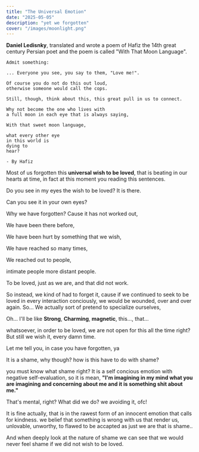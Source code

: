 ```yaml
---
title: "The Universal Emotion"
date: "2025-05-05"
description: "yet we forgotten"
cover: "/images/moonlight.png"
---
```


**Daniel Ledisnky**, translated and wrote a poem of Hafiz the 14th great century Persian poet and the poem is called "With That Moon Language".

```
Admit something:

... Everyone you see, you say to them, "Love me!".

Of course you do not do this out loud,
otherwise someone would call the cops.

Still, though, think about this, this great pull in us to connect.

Why not become the one who lives with
a full moon in each eye that is always saying,

With that sweet moon language,

what every other eye
in this world is
dying to
hear?

- By Hafiz
```

Most of us forgotten this **universal wish to be loved**, that is beating in our hearts at time, in fact at this moment you reading this sentences.

Do you see in my eyes the wish to be loved?
It is there.

Can you see it in your own eyes?

Why we have forgotten?
Cause it has not worked out,

We have been there before,

We have been hurt by something that we wish,

We have reached so many times,

We reached out to people,

intimate people more distant people.

To be loved, just as we are,
and that did not work.

So instead, we kind of had to forget it,
cause if we continued to seek to be loved in every interaction conciously,
we would be wounded, over and over again. So...
We actually sort of pretend to specialize ourselves,

Oh...
I'll be like **Strong**, **Charming**, **magnetic**, this..., that...

whatsoever, in order to be loved, we are not open for this all the time right?
But still we wish it, every damn time.

Let me tell you, in case you have forgotten, ya

It is a shame, why though?
how is this have to do with shame?

you must know what shame right?
It is a self concious emotion with negative self-evaluation,
so it is mean, **"I'm imagining in my mind what you are imagining and concerning about me and it is
something shit about me."**

That's mental, right?
What did we do? we avoiding it, ofc!

It is fine actually, that is in the rawest form of an innocent emotion that calls for kindness.
we belief that something is wrong with us that render us, unlovable, unworthy, to flawed to be accapted as just we are that is shame..

And when deeply look at the nature of shame we can see that we would never feel shame
if we did not wish to be loved.
